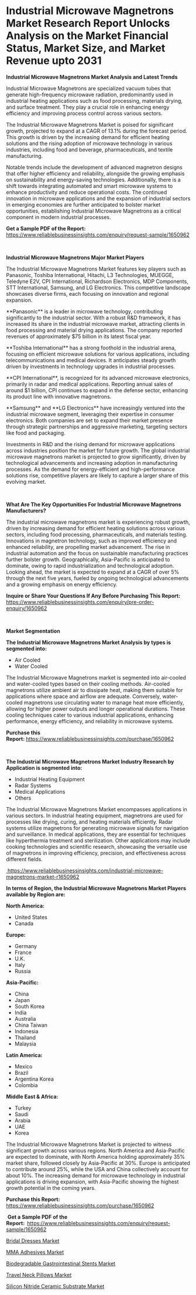 <p><h1>Industrial Microwave Magnetrons Market Research Report Unlocks Analysis on the Market Financial Status, Market Size, and Market Revenue upto 2031</h1></p><p><strong>Industrial Microwave Magnetrons Market Analysis and Latest Trends</strong></p>
<p><p>Industrial Microwave Magnetrons are specialized vacuum tubes that generate high-frequency microwave radiation, predominantly used in industrial heating applications such as food processing, materials drying, and surface treatment. They play a crucial role in enhancing energy efficiency and improving process control across various sectors. </p><p>The Industrial Microwave Magnetrons Market is poised for significant growth, projected to expand at a CAGR of 13.1% during the forecast period. This growth is driven by the increasing demand for efficient heating solutions and the rising adoption of microwave technology in various industries, including food and beverage, pharmaceuticals, and textile manufacturing. </p><p>Notable trends include the development of advanced magnetron designs that offer higher efficiency and reliability, alongside the growing emphasis on sustainability and energy-saving technologies. Additionally, there is a shift towards integrating automated and smart microwave systems to enhance productivity and reduce operational costs. The continued innovation in microwave applications and the expansion of industrial sectors in emerging economies are further anticipated to bolster market opportunities, establishing Industrial Microwave Magnetrons as a critical component in modern industrial processes.</p></p>
<p><strong>Get a Sample PDF of the Report:&nbsp;</strong> <a href="https://www.reliablebusinessinsights.com/enquiry/request-sample/1650962?utm_campaign=112&utm_medium=2&utm_source=Github&utm_content=ia&utm_term=26092024&utm_id=industrial-microwave-magnetrons">https://www.reliablebusinessinsights.com/enquiry/request-sample/1650962</a></p>
<p>&nbsp;</p>
<p><strong>Industrial Microwave Magnetrons Major Market Players</strong></p>
<p><p>The Industrial Microwave Magnetrons Market features key players such as Panasonic, Toshiba International, Hitachi, L3 Technologies, MUEGGE, Teledyne E2V, CPI International, Richardson Electronics, MDP Components, STT International, Samsung, and LG Electronics. This competitive landscape showcases diverse firms, each focusing on innovation and regional expansion.</p><p>**Panasonic** is a leader in microwave technology, contributing significantly to the industrial sector. With a robust R&D framework, it has increased its share in the industrial microwave market, attracting clients in food processing and material drying applications. The company reported revenues of approximately $75 billion in its latest fiscal year.</p><p>**Toshiba International** has a strong foothold in the industrial arena, focusing on efficient microwave solutions for various applications, including telecommunications and medical devices. It anticipates steady growth driven by investments in technology upgrades in industrial processes.</p><p>**CPI International**, is recognized for its advanced microwave electronics, primarily in radar and medical applications. Reporting annual sales of around $1 billion, CPI continues to expand in the defense sector, enhancing its product line with innovative magnetrons.</p><p>**Samsung** and **LG Electronics** have increasingly ventured into the industrial microwave segment, leveraging their expertise in consumer electronics. Both companies are set to expand their market presence through strategic partnerships and aggressive marketing, targeting sectors like food and packaging.</p><p>Investments in R&D and the rising demand for microwave applications across industries position the market for future growth. The global industrial microwave magnetrons market is projected to grow significantly, driven by technological advancements and increasing adoption in manufacturing processes. As the demand for energy-efficient and high-performance solutions rise, competitive players are likely to capture a larger share of this evolving market.</p></p>
<p>&nbsp;</p>
<p><strong>What Are The Key Opportunities For Industrial Microwave Magnetrons Manufacturers?</strong></p>
<p><p>The industrial microwave magnetrons market is experiencing robust growth, driven by increasing demand for efficient heating solutions across various sectors, including food processing, pharmaceuticals, and materials testing. Innovations in magnetron technology, such as improved efficiency and enhanced reliability, are propelling market advancement. The rise in industrial automation and the focus on sustainable manufacturing practices further bolster growth. Geographically, Asia-Pacific is anticipated to dominate, owing to rapid industrialization and technological adoption. Looking ahead, the market is expected to expand at a CAGR of over 5% through the next five years, fueled by ongoing technological advancements and a growing emphasis on energy efficiency.</p></p>
<p><strong>Inquire or Share Your Questions If Any Before Purchasing This Report:</strong> <a href="https://www.reliablebusinessinsights.com/enquiry/pre-order-enquiry/1650962?utm_campaign=112&utm_medium=2&utm_source=Github&utm_content=ia&utm_term=26092024&utm_id=industrial-microwave-magnetrons">https://www.reliablebusinessinsights.com/enquiry/pre-order-enquiry/1650962</a></p>
<p>&nbsp;</p>
<p><strong>Market Segmentation</strong></p>
<p><strong>The Industrial Microwave Magnetrons Market Analysis by types is segmented into:</strong></p>
<p><ul><li>Air Cooled</li><li>Water Cooled</li></ul></p>
<p><p>The Industrial Microwave Magnetrons market is segmented into air-cooled and water-cooled types based on their cooling methods. Air-cooled magnetrons utilize ambient air to dissipate heat, making them suitable for applications where space and airflow are adequate. Conversely, water-cooled magnetrons use circulating water to manage heat more efficiently, allowing for higher power outputs and longer operational durations. These cooling techniques cater to various industrial applications, enhancing performance, energy efficiency, and reliability in microwave systems.</p></p>
<p><strong>Purchase this Report:&nbsp;</strong><a href="https://www.reliablebusinessinsights.com/purchase/1650962?utm_campaign=112&utm_medium=2&utm_source=Github&utm_content=ia&utm_term=26092024&utm_id=industrial-microwave-magnetrons">https://www.reliablebusinessinsights.com/purchase/1650962</a></p>
<p>&nbsp;</p>
<p><strong>The Industrial Microwave Magnetrons Market Industry Research by Application is segmented into:</strong></p>
<p><ul><li>Industrial Heating Equipment</li><li>Radar Systems</li><li>Medical Applications</li><li>Others</li></ul></p>
<p><p>The Industrial Microwave Magnetrons Market encompasses applications in various sectors. In industrial heating equipment, magnetrons are used for processes like drying, curing, and heating materials efficiently. Radar systems utilize magnetrons for generating microwave signals for navigation and surveillance. In medical applications, they are essential for techniques like hyperthermia treatment and sterilization. Other applications may include cooking technologies and scientific research, showcasing the versatile use of magnetrons in improving efficiency, precision, and effectiveness across different fields.</p></p>
<p><a href="https://www.reliablebusinessinsights.com/industrial-microwave-magnetrons-market-r1650962?utm_campaign=112&utm_medium=2&utm_source=Github&utm_content=ia&utm_term=26092024&utm_id=industrial-microwave-magnetrons">&nbsp;https://www.reliablebusinessinsights.com/industrial-microwave-magnetrons-market-r1650962</a></p>
<p><strong>In terms of Region, the Industrial Microwave Magnetrons Market Players available by Region are:</strong></p>
<p>
    <p> <strong> North America: </strong>
        <ul>
            <li>United States</li>
            <li>Canada</li>
        </ul>
        </p> 
    <p> <strong> Europe: </strong>
        <ul>
            <li>Germany</li>
            <li>France</li>
            <li>U.K.</li>
            <li>Italy</li>
            <li>Russia</li>
        </ul>
        </p> 
    <p> <strong> Asia-Pacific: </strong>
        <ul>
            <li>China</li>
            <li>Japan</li>
            <li>South Korea</li>
            <li>India</li>
            <li>Australia</li>
            <li>China Taiwan</li>
            <li>Indonesia</li>
            <li>Thailand</li>
            <li>Malaysia</li>
        </ul>
        </p> 
    <p> <strong> Latin America: </strong>
        <ul>
            <li>Mexico</li>
            <li>Brazil</li>
            <li>Argentina Korea</li>
            <li>Colombia</li>
        </ul>
        </p> 
    <p> <strong> Middle East & Africa: </strong>
        <ul>
            <li>Turkey</li>
            <li>Saudi</li>
            <li>Arabia</li>
            <li>UAE</li>
            <li>Korea</li>
        </ul>
    </p>
    </p>
<p><p>The Industrial Microwave Magnetrons Market is projected to witness significant growth across various regions. North America and Asia-Pacific are expected to dominate, with North America holding approximately 35% market share, followed closely by Asia-Pacific at 30%. Europe is anticipated to contribute around 25%, while the USA and China collectively account for about 10%. The increasing demand for microwave technology in industrial applications is driving expansion, with Asia-Pacific showing the highest growth potential in the coming years.</p></p>
<p><strong>Purchase this Report: </strong><a href="https://www.reliablebusinessinsights.com/purchase/1650962?utm_campaign=112&utm_medium=2&utm_source=Github&utm_content=ia&utm_term=26092024&utm_id=industrial-microwave-magnetrons">https://www.reliablebusinessinsights.com/purchase/1650962</a></p>
<p>&nbsp;<strong>Get a Sample PDF of the Report:&nbsp;&nbsp;</strong><a href="https://www.reliablebusinessinsights.com/enquiry/request-sample/1650962?utm_campaign=112&utm_medium=2&utm_source=Github&utm_content=ia&utm_term=26092024&utm_id=industrial-microwave-magnetrons">https://www.reliablebusinessinsights.com/enquiry/request-sample/1650962</a></p>
<p><strong></strong></p>
<p><p><a href="https://issuu.com/reportprime-2/docs/bridal-dresses-market-size-2030.ppt_2d55b9eea36b2d?utm_campaign=112&utm_medium=2&utm_source=Github&utm_content=ia&utm_term=26092024&utm_id=industrial-microwave-magnetrons">Bridal Dresses Market</a></p><p><a href="https://www.linkedin.com/pulse/global-mma-adhesives-market-projected-grow-cagr-84-forcasted-bdwuf?utm_campaign=112&utm_medium=2&utm_source=Github&utm_content=ia&utm_term=26092024&utm_id=industrial-microwave-magnetrons">MMA Adhesives Market</a></p><p><a href="https://github.com/ShaheenRoz/Market-Research-Report-List-1/blob/main/biodegradable-gastrointestinal-stents-market.md?utm_campaign=112&utm_medium=2&utm_source=Github&utm_content=ia&utm_term=26092024&utm_id=industrial-microwave-magnetrons">Biodegradable Gastrointestinal Stents Market</a></p><p><a href="https://issuu.com/reportprime-2/docs/travel-neck-pillows-market-size-203_11909ffab9ae8e?utm_campaign=112&utm_medium=2&utm_source=Github&utm_content=ia&utm_term=26092024&utm_id=industrial-microwave-magnetrons">Travel Neck Pillows Market</a></p><p><a href="https://www.linkedin.com/pulse/global-silicon-nitride-ceramic-substrate-market-trends-we3tf?utm_campaign=112&utm_medium=2&utm_source=Github&utm_content=ia&utm_term=26092024&utm_id=industrial-microwave-magnetrons">Silicon Nitride Ceramic Substrate Market</a></p></p>